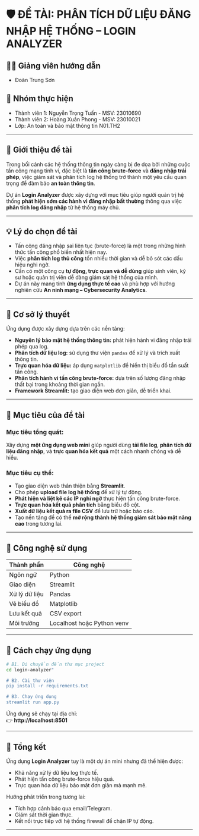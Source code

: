 # 🛡️ ĐỀ TÀI: PHÂN TÍCH DỮ LIỆU ĐĂNG NHẬP HỆ THỐNG – LOGIN ANALYZER

## 👨‍🏫 Giảng viên hướng dẫn
- Đoàn Trung Sơn

## 👥 Nhóm thực hiện
- Thành viên 1: Nguyễn Trọng Tuấn - MSV: 23010690 
- Thành viên 2: Hoàng Xuân Phong - MSV: 23010021
- Lớp: An toàn và bảo mật thông tin N01.TH2

---

## 🧭 Giới thiệu đề tài

Trong bối cảnh các hệ thống thông tin ngày càng bị đe dọa bởi những cuộc tấn công mạng tinh vi, đặc biệt là **tấn công brute-force** và **đăng nhập trái phép**, việc giám sát và phân tích log hệ thống trở thành một yêu cầu quan trọng để đảm bảo **an toàn thông tin**.

Dự án **Login Analyzer** được xây dựng với mục tiêu giúp người quản trị hệ thống **phát hiện sớm các hành vi đăng nhập bất thường** thông qua việc **phân tích log đăng nhập** từ hệ thống máy chủ.

---

## 💡 Lý do chọn đề tài

- Tấn công đăng nhập sai liên tục (brute-force) là một trong những hình thức tấn công phổ biến nhất hiện nay.  
- Việc **phân tích log thủ công** tốn nhiều thời gian và dễ bỏ sót các dấu hiệu nghi ngờ.  
- Cần có một công cụ **tự động, trực quan và dễ dùng** giúp sinh viên, kỹ sư hoặc quản trị viên dễ dàng giám sát hệ thống của mình.  
- Dự án này mang tính **ứng dụng thực tế cao** và phù hợp với hướng nghiên cứu **An ninh mạng – Cybersecurity Analytics**.

---

## 🧠 Cơ sở lý thuyết

Ứng dụng được xây dựng dựa trên các nền tảng:
- **Nguyên lý bảo mật hệ thống thông tin:** phát hiện hành vi đăng nhập trái phép qua log.  
- **Phân tích dữ liệu log:** sử dụng thư viện `pandas` để xử lý và trích xuất thông tin.  
- **Trực quan hóa dữ liệu:** áp dụng `matplotlib` để hiển thị biểu đồ tần suất tấn công.  
- **Phân tích hành vi tấn công brute-force:** dựa trên số lượng đăng nhập thất bại trong khoảng thời gian ngắn.  
- **Framework Streamlit:** tạo giao diện web đơn giản, dễ triển khai.

---

## 🎯 Mục tiêu của đề tài

### Mục tiêu tổng quát:
Xây dựng **một ứng dụng web mini** giúp người dùng **tải file log**, **phân tích dữ liệu đăng nhập**, và **trực quan hóa kết quả** một cách nhanh chóng và dễ hiểu.

### Mục tiêu cụ thể:
- Tạo giao diện web thân thiện bằng **Streamlit**.  
- Cho phép **upload file log hệ thống** để xử lý tự động.  
- **Phát hiện và liệt kê các IP nghi ngờ** thực hiện tấn công brute-force.  
- **Trực quan hóa kết quả phân tích** bằng biểu đồ cột.  
- **Xuất dữ liệu kết quả ra file CSV** để lưu trữ hoặc báo cáo.  
- Tạo nền tảng để có thể **mở rộng thành hệ thống giám sát bảo mật nâng cao** trong tương lai.

---

## 🧩 Công nghệ sử dụng

| Thành phần | Công nghệ |
|-------------|------------|
| Ngôn ngữ | Python |
| Giao diện | Streamlit |
| Xử lý dữ liệu | Pandas |
| Vẽ biểu đồ | Matplotlib |
| Lưu kết quả | CSV export |
| Môi trường | Localhost hoặc Python venv |

---

## 🔧 Cách chạy ứng dụng

```bash
# B1. Di chuyển đến thư mục project
cd login-analyzer"

# B2. Cài thư viện
pip install -r requirements.txt

# B3. Chạy ứng dụng
streamlit run app.py
```

Ứng dụng sẽ chạy tại địa chỉ:  
👉 **http://localhost:8501**

---

## 🧾 Tổng kết

Ứng dụng **Login Analyzer** tuy là một dự án mini nhưng đã thể hiện được:
- Khả năng xử lý dữ liệu log thực tế.
- Phát hiện tấn công brute-force hiệu quả.
- Trực quan hóa dữ liệu bảo mật đơn giản mà mạnh mẽ.

Hướng phát triển trong tương lai:
- Tích hợp cảnh báo qua email/Telegram.  
- Giám sát thời gian thực.  
- Kết nối trực tiếp với hệ thống firewall để chặn IP tự động.

---
